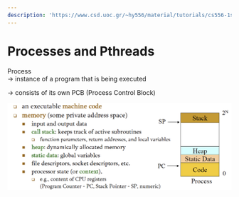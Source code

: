 ```yaml
---
description: 'https://www.csd.uoc.gr/~hy556/material/tutorials/cs556-1st-tutorial.pdf'
---
```


# Processes and Pthreads

Process   
-&gt; instance of a program that is being executed 

-&gt; consists of its own PCB \(Process Control Block\)

![](../.gitbook/assets/image%20%28187%29.png)


